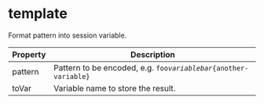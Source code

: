 # template

Format pattern into session variable. 

| Property | Description |
| ------- | -------- |
| pattern | Pattern to be encoded, e.g. <code>foo${variable}bar${another-variable}</code>  |
| toVar | Variable name to store the result.  |

